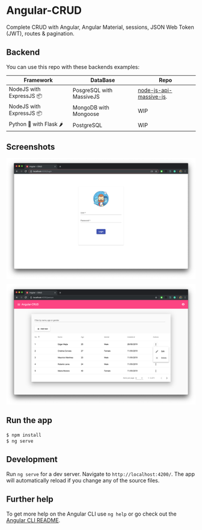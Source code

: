 # Angular-CRUD

Complete CRUD with Angular, Angular Material, sessions, JSON Web Token (JWT), routes & pagination.

## Backend
You can use this repo with these backends examples:

| Framework | DataBase | Repo |
| --- | --- | --- |
| NodeJS with ExpressJS 📦 | PosgreSQL with MassiveJS | [node-js-api-massive-js](https://github.com/edgarMejia/node-js-api-massive-js). |
| NodeJS with ExpressJS 📦 | MongoDB with Mongoose | WIP |
| Python 🐍 with Flask 🌶 | PostgreSQL | WIP |

## Screenshots

<p>
    <img src="/capturas/login.png" alt="screenshot" align="center">
</p>
<p align="center">
    <img src="/capturas/grid-v3.png" alt="screenshot" align="center">
</p>


## Run the app

```
$ npm install
$ ng serve
```

## Development

Run `ng serve` for a dev server. Navigate to `http://localhost:4200/`. The app will automatically reload if you change any of the source files.

## Further help

To get more help on the Angular CLI use `ng help` or go check out the [Angular CLI README](https://github.com/angular/angular-cli/blob/master/README.md).
